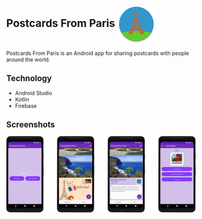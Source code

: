 # Postcards From Paris <img src=".github/images/logo.png" width="100" title="Logo" alt="Logo" align="Center">
Postcards From Paris is an Android app for sharing postcards with people around the world.

## Technology

* Android Studio
* Kotlin
* Firebase

<!--
<p float="left">
  <img src=".github/images/login.png" width="150" title="Login screen" alt="Login screen">
  <img src=".github/images/mailbox.png" width="150" title="Mailbox" alt="Mailbox">
  <img src=".github/images/flipped_card.png" width="150" title="Flipped postcard" alt="Flipped postcard">
  <img src=".github/images/options.png" width="150" title="Options menu" alt="Options menu">
</p>
-->

## Screenshots
![Screenshots](.github/images/screens.png)
